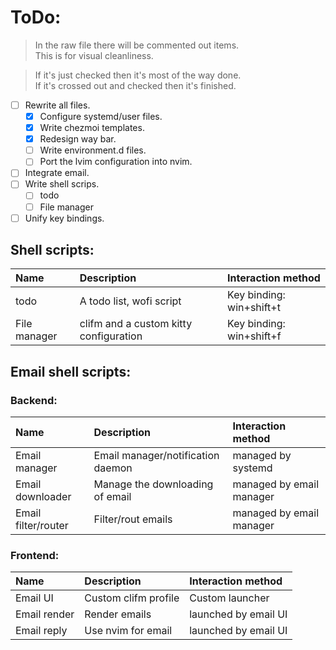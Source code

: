 # ToDo:

> In the raw file there will be commented out items.<br>
> This is for visual cleanliness.
 
<!-- * [X] ~~Refactor lvim configuration file.~~ -->
<!-- * [X] ~~Refactor kitty configuration file.~~ -->
<!-- * [X] ~~Refactor sway configuration file.~~ -->
<!-- * [X] ~~Fix waybar.~~ -->
<!-- * [X] ~~Fix wofi.~~ -->
<!-- * [X] ~~Setup notification daemon.~~ -->

> If it's just checked then it's most of the way done.<br>
> If it's crossed out and checked then it's finished.

* [ ] Rewrite all files.
    * [X] Configure systemd/user files.
    * [X] Write chezmoi templates.
    * [X] Redesign way bar.
    * [ ] Write environment.d files.
    * [ ] Port the lvim configuration into nvim.
* [ ] Integrate email.
* [ ] Write shell scrips.
    * [ ] todo
    * [ ] File manager
* [ ] Unify key bindings.

## Shell scripts:

| Name         | Description                             | Interaction method       |
|:-------------|:----------------------------------------|:-------------------------|
| todo         | A todo list, wofi script                | Key binding: win+shift+t |
| File manager | clifm and a custom kitty configuration  | Key binding: win+shift+f |

## Email shell scripts:

### Backend:

| Name                | Description                       | Interaction method       |
|:--------------------|:----------------------------------|:-------------------------|
| Email manager       | Email manager/notification daemon | managed by systemd       |
| Email downloader    | Manage the downloading of email   | managed by email manager |
| Email filter/router | Filter/rout emails                | managed by email manager |

### Frontend:

| Name         | Description                 | Interaction method   |
|:-------------|:----------------------------|:---------------------|
| Email UI     | Custom clifm profile        | Custom launcher      |
| Email render | Render emails               | launched by email UI |
| Email reply  | Use nvim for email          | launched by email UI |
